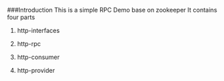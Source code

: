 ###Introduction
This is a simple RPC Demo base on zookeeper
It contains four parts
1. http-interfaces


2. http-rpc


3. http-consumer


4. http-provider
